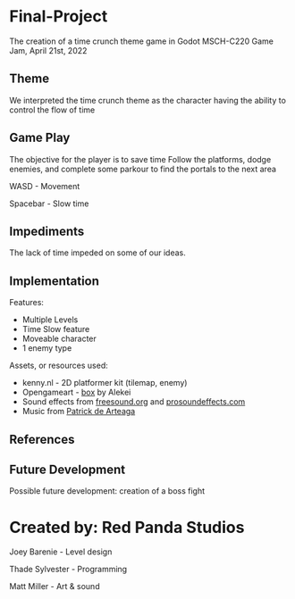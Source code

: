 # Final-Project
The creation of a time crunch theme game in Godot MSCH-C220 Game Jam, April 21st, 2022

## Theme
We interpreted the time crunch theme as the character having the ability to control the flow of time

## Game Play
The objective for the player is to save time Follow the platforms, dodge enemies, and complete some parkour to find the portals to the next area

WASD - Movement

Spacebar - Slow time

## Impediments
The lack of time impeded on some of our ideas.

## Implementation
Features:
- Multiple Levels
- Time Slow feature
- Moveable character
- 1 enemy type

Assets, or resources used:
- kenny.nl - 2D platformer kit (tilemap, enemy)
- Opengameart - [box](https://opengameart.org/content/box-2) by Alekei
- Sound effects from [freesound.org](https://freesound.org/) and [prosoundeffects.com](https://www.prosoundeffects.com/)
- Music from [Patrick de Arteaga](https://patrickdearteaga.com/)

## References


## Future Development
Possible future development: creation of a boss fight

# Created by: Red Panda Studios
Joey Barenie - Level design

Thade Sylvester - Programming

Matt Miller - Art & sound
